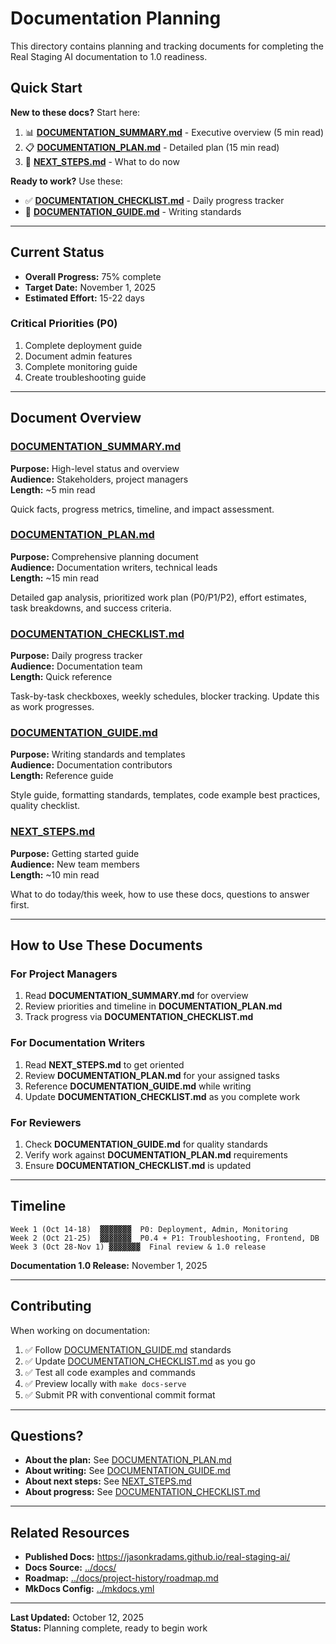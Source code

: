 # Documentation Planning

This directory contains planning and tracking documents for completing the Real Staging AI documentation to 1.0 readiness.

## Quick Start

**New to these docs?** Start here:

1. 📊 **[DOCUMENTATION_SUMMARY.md](DOCUMENTATION_SUMMARY.md)** - Executive overview (5 min read)
2. 📋 **[DOCUMENTATION_PLAN.md](DOCUMENTATION_PLAN.md)** - Detailed plan (15 min read)
3. 🚀 **[NEXT_STEPS.md](NEXT_STEPS.md)** - What to do now

**Ready to work?** Use these:

- ✅ **[DOCUMENTATION_CHECKLIST.md](DOCUMENTATION_CHECKLIST.md)** - Daily progress tracker
- 📝 **[DOCUMENTATION_GUIDE.md](DOCUMENTATION_GUIDE.md)** - Writing standards

---

## Current Status

- **Overall Progress:** 75% complete
- **Target Date:** November 1, 2025
- **Estimated Effort:** 15-22 days

### Critical Priorities (P0)

1. Complete deployment guide
2. Document admin features
3. Complete monitoring guide
4. Create troubleshooting guide

---

## Document Overview

### [DOCUMENTATION_SUMMARY.md](DOCUMENTATION_SUMMARY.md)
**Purpose:** High-level status and overview  
**Audience:** Stakeholders, project managers  
**Length:** ~5 min read

Quick facts, progress metrics, timeline, and impact assessment.

### [DOCUMENTATION_PLAN.md](DOCUMENTATION_PLAN.md)
**Purpose:** Comprehensive planning document  
**Audience:** Documentation writers, technical leads  
**Length:** ~15 min read

Detailed gap analysis, prioritized work plan (P0/P1/P2), effort estimates, task breakdowns, and success criteria.

### [DOCUMENTATION_CHECKLIST.md](DOCUMENTATION_CHECKLIST.md)
**Purpose:** Daily progress tracker  
**Audience:** Documentation team  
**Length:** Quick reference

Task-by-task checkboxes, weekly schedules, blocker tracking. Update this as work progresses.

### [DOCUMENTATION_GUIDE.md](DOCUMENTATION_GUIDE.md)
**Purpose:** Writing standards and templates  
**Audience:** Documentation contributors  
**Length:** Reference guide

Style guide, formatting standards, templates, code example best practices, quality checklist.

### [NEXT_STEPS.md](NEXT_STEPS.md)
**Purpose:** Getting started guide  
**Audience:** New team members  
**Length:** ~10 min read

What to do today/this week, how to use these docs, questions to answer first.

---

## How to Use These Documents

### For Project Managers
1. Read **DOCUMENTATION_SUMMARY.md** for overview
2. Review priorities and timeline in **DOCUMENTATION_PLAN.md**
3. Track progress via **DOCUMENTATION_CHECKLIST.md**

### For Documentation Writers
1. Read **NEXT_STEPS.md** to get oriented
2. Review **DOCUMENTATION_PLAN.md** for your assigned tasks
3. Reference **DOCUMENTATION_GUIDE.md** while writing
4. Update **DOCUMENTATION_CHECKLIST.md** as you complete work

### For Reviewers
1. Check **DOCUMENTATION_GUIDE.md** for quality standards
2. Verify work against **DOCUMENTATION_PLAN.md** requirements
3. Ensure **DOCUMENTATION_CHECKLIST.md** is updated

---

## Timeline

```
Week 1 (Oct 14-18)  ▓▓▓▓▓▓▓  P0: Deployment, Admin, Monitoring
Week 2 (Oct 21-25)  ▓▓▓▓▓▓▓  P0.4 + P1: Troubleshooting, Frontend, DB
Week 3 (Oct 28-Nov 1) ▓▓▓▓▓▓▓  Final review & 1.0 release
```

**Documentation 1.0 Release:** November 1, 2025

---

## Contributing

When working on documentation:

1. ✅ Follow [DOCUMENTATION_GUIDE.md](DOCUMENTATION_GUIDE.md) standards
2. ✅ Update [DOCUMENTATION_CHECKLIST.md](DOCUMENTATION_CHECKLIST.md) as you go
3. ✅ Test all code examples and commands
4. ✅ Preview locally with `make docs-serve`
5. ✅ Submit PR with conventional commit format

---

## Questions?

- **About the plan:** See [DOCUMENTATION_PLAN.md](DOCUMENTATION_PLAN.md)
- **About writing:** See [DOCUMENTATION_GUIDE.md](DOCUMENTATION_GUIDE.md)
- **About next steps:** See [NEXT_STEPS.md](NEXT_STEPS.md)
- **About progress:** See [DOCUMENTATION_CHECKLIST.md](DOCUMENTATION_CHECKLIST.md)

---

## Related Resources

- **Published Docs:** https://jasonkradams.github.io/real-staging-ai/
- **Docs Source:** [../docs/](../docs/)
- **Roadmap:** [../docs/project-history/roadmap.md](../docs/project-history/roadmap.md)
- **MkDocs Config:** [../mkdocs.yml](../mkdocs.yml)

---

**Last Updated:** October 12, 2025  
**Status:** Planning complete, ready to begin work
